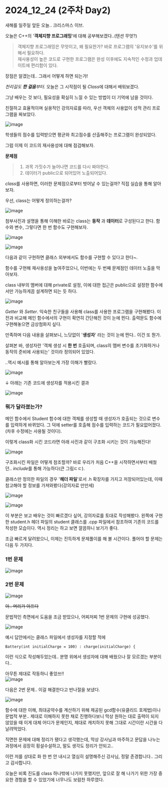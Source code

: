 # 2024_12_24 (2주차 Day2)

새해를 일주일 앞둔 오늘.. 크리스마스 이브.<br>

오늘은 C++의 '**객체지향 프로그래밍**'에 대해 공부해보겠다..(텐션 무엇?) <br>

> 객체지향 프로그래밍은 무엇이고, 왜 필요한가? 바로 프로그램의 '유지보수'를 위해서 필요하다. <br>
> 재사용성이 높은 코드로 구현한 프로그램은 완성 이후에도 지속적인 수정과 업데이트에 편리함이 있다. <br>

장점은 알겠는데.. 그래서 어떻게 하면 되는가!<br>

*천리길도 **한 걸음**부터*. 오늘은 그 시작점이 될 *Class*에 대해서 배워보겠다. <br>

그냥 배우는 것 보다, 필요성을 확실히 느낄 수 있는 방법이 더 기억에 남을 것이다. <br>

친절하고 효율적이며 실용적인 강의자료를 따라, 우선 객체의 사용없이 성적 관리 프로그램을 짜보았다. <br>

![image](https://github.com/user-attachments/assets/28557631-c15c-4407-afd6-b975e7fd97c5)

학생들의 점수를 입력받으면 평균와 최고점수를 산출해주는 프로그램이 완성되었다. <br>

그럼 이제 이 코드의 재사용성에 대해 점검해보자. <br>

**문제점**
> 1. 과목 가짓수가 늘어나면 코드를 다시 짜야한다.
> 2. 데이터가 public으로 되어있어 노출되어있다. <br>

*class*를 사용하면, 이러한 문제점으로부터 벗어날 수 있는걸까? 직접 실습을 통해 알아보자. <br>

우선, class는 어떻게 정의하는걸까? <br>

![image](https://github.com/user-attachments/assets/23e8de6f-e13c-4b7d-b8b6-9e16d6dd7b77) <br>

첨부사진과 설명을 통해 이해한 바로는 class는 **동작** 과 **데이터**로 구성된다고 한다. 함수와 변수, 그렇다면 한 번 함수도 구현해보자. <br>

![image](https://github.com/user-attachments/assets/76a57d84-7e5a-4d2e-a207-f7d36c6c9eea) <br>

![image](https://github.com/user-attachments/assets/a8591f11-f594-4cd1-9709-01caaa2b3034) <br>

다음과 같이 구현하면 클래스 외부에서도 함수를 구현할 수 있다고 한다~. <br>

함수를 구현해 재사용성을 높여주었으니, 이번에는 두 번째 문제점인 데이터 노출을 막아보자. <br>

class 내부의 멤버에 대해 private로 설정, 이에 대한 접근은 public으로 설정한 함수에서만 가능하게끔 설계하면 되는 듯 하다. <br>

![image](https://github.com/user-attachments/assets/4260450a-bc41-4d8f-aa4a-deab97f240c3) <br>

*Getter* 와 *Setter*. 익숙한 친구들을 사용해 class를 사용한 프로그램을 구현해봤다. 이전과 비교해 메인 함수에서의 구현이 확연히 간단해진 것이 눈에 띈다. 출력문도 함수에 구현해놓으면 금상첨화지 싶다. <br>

만족하며 다음 내용을 살펴보니, 느닷없이 '**생성자**' 라는 것이 눈에 띈다.. 이건 또 뭔가. <br>

살펴본 바, 생성자란 '객체 생성 시 **한 번** 호출되며, class의 멤버 변수를 초기화하거나 동작의 준비에 사용되는' 것이라 정의되어 있었다. <br>

..역시 예시를 통해 알아보는게 가장 이해가 빨랐다. <br>

![image](https://github.com/user-attachments/assets/ac95cdbf-6b1a-41bf-b6b3-a0bab851721a) <br>

↓ 아래는 기존 코드에 생성자를 적용시킨 결과 <br>

![image](https://github.com/user-attachments/assets/708e5d24-2de1-4ab6-9914-176a89f7bb6b) <br>

### 뭐가 달라졌는가? 

메인 함수에서 Student 함수에 대한 객체를 생성할 때 생성자가 호출되는 것으로 변수를 입력하게 바뀌었다. 그 덕에 setter를 호출해 점수를 입력하는 코드가 필요없어졌다.(차후 수정에는 사용될 것이다). <br>

이렇게 class화 시킨 코드라면 아래 사진과 같이 구조화 시키는 것이 가능해진다! <br>

![image](https://github.com/user-attachments/assets/61a6d27a-2c5c-46e3-9403-4a25ed2529da) <br>

구조화시킨 파일은 어떻게 참조할까? 바로 우리가 처음 C++을 시작하면서부터 배웠던.. *include*를 통해 가능하다(큰 그림ㄷㄷ). <br>

클래스만 정의한 파일의 경우 '**헤더 파일**'로서 .h 확장자를 가지고 저장되어있는데, 이때 참고해야 할 정보를 가져와봤다(강의자료 만만세) <br>

![image](https://github.com/user-attachments/assets/ff204ef2-1874-41a7-8eec-cf380c025167) <br>

![image](https://github.com/user-attachments/assets/bea2be21-9162-4a9b-9fcc-ffc84f41811a) <br>

이 부분은 보고 배우는 것이 빠르겠다 싶어, 강의자료를 토대로 작성해봤다. 왼쪽에 구현한 student.h 헤더 파일의 student 클래스를 .cpp 파일에서 참조하여 기존의 코드를 작성한 모습이다. 역시 정리는 하고 보면 깔끔하니 보기가 좋다. <br>

조금 빠르게 달려왔으니, 이제는 진득하게 문제풀이를 해 볼 시간이다. 풀어야 할 문제는 다음 두 가지다. <br>

### 1번 문제 <br>
![image](https://github.com/user-attachments/assets/27067356-a694-472a-9f52-c3817b5e47f5) <br>

### 2번 문제 <br>
![image](https://github.com/user-attachments/assets/68b405aa-71fe-4cf7-a09d-80c43e246293) <br>

~~아.. 머리가 아프다~~ <br>

문법적인 측면에서 도움을 조금 받았으나, 어찌저찌 1번 문제의 구현에 성공했다. <br>

![image](https://github.com/user-attachments/assets/581353de-4996-453e-a14d-89947e907770) <br>

예시 답안에서는 클래스 파일에서 생성자를 지정할 적에 
```
Battery(int initialCharge = 100) : charge(initialCharge) {
```

이런 식으로 작성해두었는데.. 분명 위에서 생성자에 대해 배웠으나 잘 모르겠는 부분이다.. <br>

아무튼 제대로 작동하니 좋았쓰!!<br>
![image](https://github.com/user-attachments/assets/d885ccd1-41ab-40ee-88d3-79b4b7c590ac) <br>

다음은 2번 문제.. 이걸 해결한다고 반나절을 보냈다. <br>

![image](https://github.com/user-attachments/assets/30c466c8-3d84-4d6b-840a-6ace604ca1b9) <br>

함수에 대한 이해, 최대공약수를 계산하기 위해 제공된 gcd함수(유클리드 호제법)이나 문법적 부분.. 제대로 이해하지 못한 채로 진행하다보니 막상 원하는 대로 출력이 되지 않았을 때 이게 대체 어디가 문제인지, 제대로 캐치하지 못해 그대로 시간이란 시간을 다 날려먹었다. <br>

직면한 문제에 대해 정리가 됐다고 생각했는데, 막상 강사님과 마주하고 문답을 나누는 과정에서 굉장히 횡설수설하고, 말도 생각도 정리가 안되고.. <br>

이런 저를 상대로 화 한 번 안 내시고 열심히 설명해주신 강사님, 정말 존경합니다.. 그리고 감사합니다. <br>

오늘은 비록 진도를 class 하나밖에 나가지 못했지만, 앞으로 잘 해 나가기 위한 가장 중요한 경험을 할 수 있었기에 너무나도 보람찬 하루였다.
